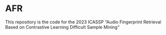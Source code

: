 # AFR
This repository is the code for the 2023 ICASSP “Audio Fingerprint Retrieval Based on Contrastive Learning Difficult Sample Mining“
